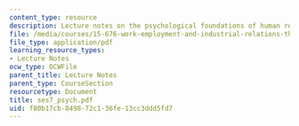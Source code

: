 ```yaml
---
content_type: resource
description: Lecture notes on the psychological foundations of human resource management.
file: /media/courses/15-676-work-employment-and-industrial-relations-theory-spring-2008/f80b17cb849872c136fe13cc3ddd5fd7_ses7_psych.pdf
file_type: application/pdf
learning_resource_types:
- Lecture Notes
ocw_type: OCWFile
parent_title: Lecture Notes
parent_type: CourseSection
resourcetype: Document
title: ses7_psych.pdf
uid: f80b17cb-8498-72c1-36fe-13cc3ddd5fd7
---
```

